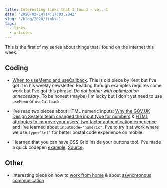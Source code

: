 ```yaml
---
title: Interesting links that I found - vol. 1
date: '2020-03-14T14:17:03.284Z'
slug: '/blog/2020/links-1'
tags:
  - links
  - articles
---
```


This is the first of my series about things that I found on the internet this week.

## Coding

- [When to useMemo and useCallback](https://kentcdodds.com/blog/usememo-and-usecallback/). This is old
  piece by Kent but I've got it in his weekly newsletter. Reading through examples requires some work
  but I've got this phrase: _Do not bother with optimization unnecessary_. To be honest (maybe) I'm
  lucky but I don't yet need to use `useMemo` or `useCallback`.

- I've read two pieces about HTML numeric inputs: [Why the GOV.UK Design System team changed the input type for numbers](https://technology.blog.gov.uk/2020/02/24/why-the-gov-uk-design-system-team-changed-the-input-type-for-numbers/) & [HTML attributes to improve your users' two factor authentication experience](https://www.twilio.com/blog/html-attributes-two-factor-authentication-autocomplete) and I've learned about `inputmode="numeric"`.
  I've to try it at work where we use `type="tel"` for better postal code experience on mobile.

- I learned that you can have CSS Grid inside your buttons too!. I've made a quick codepen [example](https://codepen.io/krzysztofzuraw/pen/xxGWMMz).
  [Source](https://twitter.com/argyleink/status/1236161977845567488?prefetchtimestamp=1584179587454).

## Other

- Interesting piece on how to [work from home](https://nesslabs.com/working-from-home) & about [asynchronous communication](https://nesslabs.com/asynchronous-communication)
